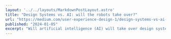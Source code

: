 ```yaml
---
layout: '../../layouts/MarkdownPostLayout.astro'
title: "Design Systems vs. AI: will the robots take over?"
url: "https://medium.com/user-experience-design-1/design-systems-vs-ai-will-the-robots-take-over-1a56be62a74e"
published: "2024-01-05"
excerpt: "Will artificial intelligence (AI) will take over design systems? And will AI have a place in a human-led design system workflow at all."
---
```

